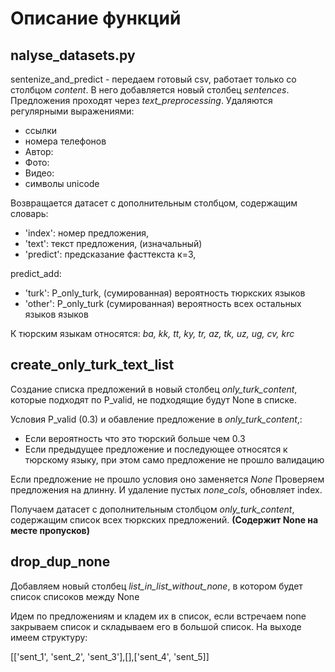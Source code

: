 # Описание функций

## nalyse_datasets.py

sentenize_and_predict -  передаем готовый csv, работает только со столбцом *content*. 
В него добавляется новый столбец *sentenсes*. Предложения проходят через *text_preprocessing*. 
Удаляются регулярными выражениями:
- ссылки
- номера телефонов
- Автор: 
- Фото:
- Видео:
- символы unicode

Возвращается датасет с дополнительным столбцом, содержащим словарь:
 - 'index': номер предложения,
 - 'text': текст предложения, (изначальный)
 - 'predict': предсказание фасттекста к=3,

predict_add:
 - 'turk': P_only_turk, (сумированная) вероятность тюркских языков
 - 'other': P_only_turk (сумированная) вероятность всех остальных языков языков

К тюрским языкам относятся: *ba, kk, tt, ky, tr, az, tk, uz, ug, cv, krc*

## create_only_turk_text_list

Создание списка предложений в новый столбец *only_turk_content*, которые подходят по P_valid, не подходящие будут None в списке.

Условия P_valid (0.3) и обавление предложение в *only_turk_content*,:
- Если вероятность что это тюрский больше чем 0.3
- Если предыдущее предложение и последующее относятся к тюрскому языку, при этом само предложение не прошло валидацию

Если предложение не прошло условия оно заменяется *None*
Проверяем предложения на длинну. И удаление пустых *none_cols*, обновляет index.

Получаем датасет с дополнительным столбцом *only_turk_content*, содержащим список всех тюркских предложений.
**(Содержит None на месте пропусков)**


## drop_dup_none

Добавляем новый столбец *list_in_list_without_none*, в котором будет список списоков между None

Идем по предложениям и кладем их в список, если встречаем none закрываем список и складываем его в большой список.
На выходе имеем структуру:

[['sent_1', 'sent_2', 'sent_3'],[],['sent_4', 'sent_5]]
